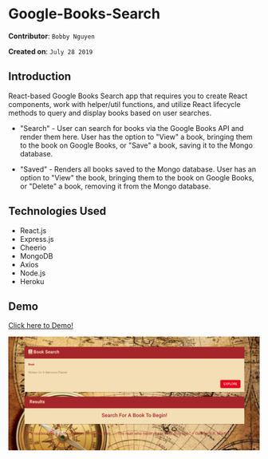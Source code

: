 # Google-Books-Search

**Contributor**: `Bobby Nguyen`

**Created on**: `July 28 2019`

## Introduction
React-based Google Books Search app that requires you to create React components, work with helper/util functions, and utilize React lifecycle methods to query and display books based on user searches.

- "Search" - User can search for books via the Google Books API and render them here. User has the option to "View" a book, bringing them to the book on Google Books, or "Save" a book, saving it to the Mongo database.

- "Saved" - Renders all books saved to the Mongo database. User has an option to "View" the book, bringing them to the book on Google Books, or "Delete" a book, removing it from the Mongo database.

## Technologies Used
- React.js
- Express.js
- Cheerio
- MongoDB
- Axios
- Node.js
- Heroku

## Demo
[Click here to Demo!](https://nervous.herokuapp.com/)

![Results](/client/public/images/googlebook.png)
